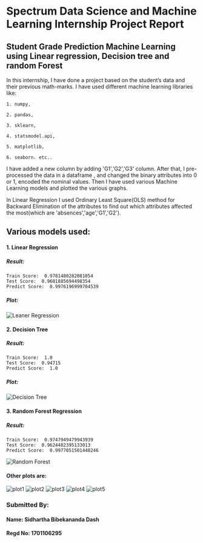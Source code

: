 # Spectrum Data Science and Machine Learning Internship Project Report
## Student Grade Prediction Machine Learning using Linear regression, Decision tree and random Forest

In this internship, I have done a project based on the student’s data and their previous math-marks.
I have used different machine learning libraries like:

    1. numpy,

    2. pandas,

    3. sklearn,

    4. statsmodel.api,

    5. matplotlib,

    6. seaborn. etc..

I have added a new column by adding 'G1','G2','G3' column. After that, I pre-processed the data in a dataframe , and changed the binary attributes into 0 or 1, encoded the nominal values. Then I have used various Machine Learning models and plotted the various graphs.

In Linear Regression I used Ordinary Least Square(OLS) method for Backward Elimination of the attributes to find out which attributes affected the most(which are 'absences','age','G1','G2').

## Various models used:
#### 1. Linear Regression
##### Result:
    Train Score:  0.9781480282081054
    Test Score:  0.9601885694498354
    Predict Score:  0.9976196999704539
##### Plot:
![Leaner Regression](https://github.com/svjenar/Spectrum/blob/master/task3_final/linear.png)
#### 2. Decision Tree
##### Result:
    Train Score:  1.0
    Test Score:  0.94715
    Predict Score:  1.0
##### Plot:
![Decision Tree](https://github.com/svjenar/Spectrum/blob/master/task3_final/dtree.png)
#### 3. Random Forest Regression
##### Result:
    Train Score:  0.9747949479943939
    Test Score:  0.9624482395133013
    Predict Score:  0.9977051501448246

![Random Forest](https://github.com/svjenar/Spectrum/blob/master/task3_final/randomforest.png)

#### Other plots are:
![plot1](https://github.com/svjenar/Spectrum/blob/master/task3_final/G1Vsfinal_grade.png)
![plot2](https://github.com/svjenar/Spectrum/blob/master/task3_final/G2Vsfinal_grade.png)
![plot3](https://github.com/svjenar/Spectrum/blob/master/task3_final/StudytimeVsfinal_grade(sex).png)
![plot4](https://github.com/svjenar/Spectrum/blob/master/task3_final/absenceVsfinal_grade.png)
![plot5](https://github.com/svjenar/Spectrum/blob/master/task3_final/ageVsfinal_grade(sex).png)



### Submitted By:
#### Name: Sidhartha Bibekananda Dash
#### Regd No: 1701106295
